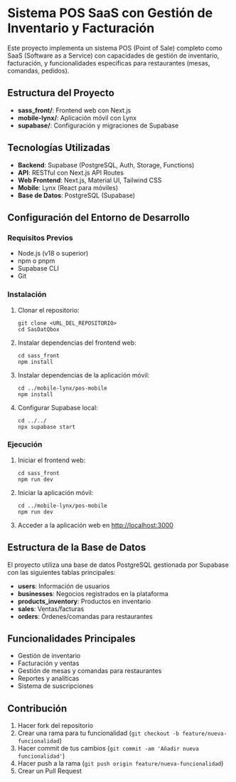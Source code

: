 # Sistema POS SaaS con Gestión de Inventario y Facturación

Este proyecto implementa un sistema POS (Point of Sale) completo como SaaS (Software as a Service) con capacidades de gestión de inventario, facturación, y funcionalidades específicas para restaurantes (mesas, comandas, pedidos).

## Estructura del Proyecto

- **sass_front/**: Frontend web con Next.js
- **mobile-lynx/**: Aplicación móvil con Lynx
- **supabase/**: Configuración y migraciones de Supabase

## Tecnologías Utilizadas

- **Backend**: Supabase (PostgreSQL, Auth, Storage, Functions)
- **API**: RESTful con Next.js API Routes
- **Web Frontend**: Next.js, Material UI, Tailwind CSS
- **Mobile**: Lynx (React para móviles)
- **Base de Datos**: PostgreSQL (Supabase)

## Configuración del Entorno de Desarrollo

### Requisitos Previos

- Node.js (v18 o superior)
- npm o pnpm
- Supabase CLI
- Git

### Instalación

1. Clonar el repositorio:
   ```
   git clone <URL_DEL_REPOSITORIO>
   cd SasDatQbox
   ```

2. Instalar dependencias del frontend web:
   ```
   cd sass_front
   npm install
   ```

3. Instalar dependencias de la aplicación móvil:
   ```
   cd ../mobile-lynx/pos-mobile
   npm install
   ```

4. Configurar Supabase local:
   ```
   cd ../../
   npx supabase start
   ```

### Ejecución

1. Iniciar el frontend web:
   ```
   cd sass_front
   npm run dev
   ```

2. Iniciar la aplicación móvil:
   ```
   cd ../mobile-lynx/pos-mobile
   npm run dev
   ```

3. Acceder a la aplicación web en [http://localhost:3000](http://localhost:3000)

## Estructura de la Base de Datos

El proyecto utiliza una base de datos PostgreSQL gestionada por Supabase con las siguientes tablas principales:

- **users**: Información de usuarios
- **businesses**: Negocios registrados en la plataforma
- **products_inventory**: Productos en inventario
- **sales**: Ventas/facturas
- **orders**: Órdenes/comandas para restaurantes

## Funcionalidades Principales

- Gestión de inventario
- Facturación y ventas
- Gestión de mesas y comandas para restaurantes
- Reportes y analíticas
- Sistema de suscripciones

## Contribución

1. Hacer fork del repositorio
2. Crear una rama para tu funcionalidad (`git checkout -b feature/nueva-funcionalidad`)
3. Hacer commit de tus cambios (`git commit -am 'Añadir nueva funcionalidad'`)
4. Hacer push a la rama (`git push origin feature/nueva-funcionalidad`)
5. Crear un Pull Request 